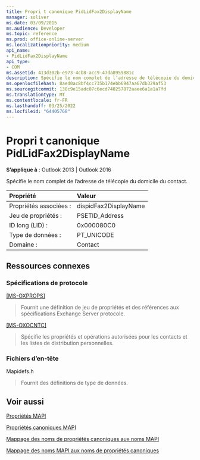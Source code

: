 ```yaml
---
title: Propri t canonique PidLidFax2DisplayName
manager: soliver
ms.date: 03/09/2015
ms.audience: Developer
ms.topic: reference
ms.prod: office-online-server
ms.localizationpriority: medium
api_name:
- PidLidFax2DisplayName
api_type:
- COM
ms.assetid: 413d302b-e973-4cb8-acc9-47da8959881c
description: Spécifie le nom complet de l’adresse de télécopie du domicile du contact pour Outlook 2013 ou Outlook 2016.
ms.openlocfilehash: 8aed0ac8bf4cc735b174ebb6947aa67db329af53
ms.sourcegitcommit: 138c9e15adc07c6ecd740257872aaee6a1a1a7fd
ms.translationtype: MT
ms.contentlocale: fr-FR
ms.lasthandoff: 03/25/2022
ms.locfileid: "64405768"
---
```

# <a name="pidlidfax2displayname-canonical-property"></a>Propri t canonique PidLidFax2DisplayName

  
  
**S’applique à** : Outlook 2013 | Outlook 2016 
  
Spécifie le nom complet de l’adresse de télécopie du domicile du contact.
  
|Propriété |Valeur |
|:-----|:-----|
|Propriétés associées :  <br/> |dispidFax2DisplayName  <br/> |
|Jeu de propriétés :  <br/> |PSETID_Address  <br/> |
|ID long (LID) :  <br/> |0x000080C0  <br/> |
|Type de données :  <br/> |PT_UNICODE  <br/> |
|Domaine :  <br/> |Contact  <br/> |
   
## <a name="related-resources"></a>Ressources connexes

### <a name="protocol-specifications"></a>Spécifications de protocole

[[MS-OXPROPS]](https://msdn.microsoft.com/library/f6ab1613-aefe-447d-a49c-18217230b148%28Office.15%29.aspx)
  
> Fournit une définition de jeu de propriétés et des références aux spécifications Exchange Server protocole.
    
[[MS-OXOCNTC]](https://msdn.microsoft.com/library/9b636532-9150-4836-9635-9c9b756c9ccf%28Office.15%29.aspx)
  
> Spécifie les propriétés et opérations autorisées pour les contacts et les listes de distribution personnelles.
    
### <a name="header-files"></a>Fichiers d’en-tête

Mapidefs.h
  
> Fournit des définitions de type de données.
    
## <a name="see-also"></a>Voir aussi



[Propriétés MAPI](mapi-properties.md)
  
[Propriétés canoniques MAPI](mapi-canonical-properties.md)
  
[Mappage des noms de propriétés canoniques aux noms MAPI](mapping-canonical-property-names-to-mapi-names.md)
  
[Mappage des noms MAPI aux noms de propriétés canoniques](mapping-mapi-names-to-canonical-property-names.md)

